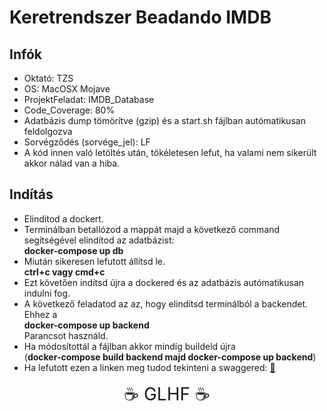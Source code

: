 # Keretrendszer Beadando IMDB
## Infók
* Oktató: TZS
* OS: MacOSX Mojave
* ProjektFeladat: IMDB_Database
* Code_Coverage: 80%
* Adatbázis dump tömörítve (gzip) és a start.sh fájlban autómatikusan feldolgozva
* Sorvégződés (sorvége_jel): LF
* A kód innen való letöltés után, tökéletesen lefut, ha valami nem sikerült akkor nálad van a hiba. 

## Indítás

* Elindítod a dockert.
* Terminálban betallózod a mappát majd a következő command segítségével elindítod az adatbázist:<br> **docker-compose up db** <br>
* Miután sikeresen lefutott állítsd le. <br>**ctrl+c vagy cmd+c**<br>
* Ezt követően indítsd újra a dockered és az adatbázis autómatikusan indulni fog.
* A következő feladatod az az, hogy elindítsd terminálból a backendet. Ehhez a <br>**docker-compose up backend**<br> Parancsot használd.
* Ha módosítottál a fájlban akkor mindíg buildeld újra <br>(**docker-compose build backend majd docker-compose up backend**)<br>
* Ha lefutott ezen a linken meg tudod tekinteni a swaggered: <a href="http://localhost:8080/api/swagger-ui.html">🌱</a>

<div style="text-align: center; font-size: 28px;">☕️ GLHF ☕️<div> 